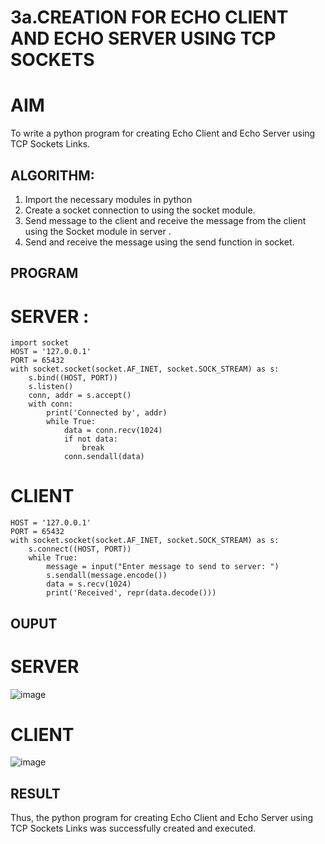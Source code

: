 # 3a.CREATION FOR ECHO CLIENT AND ECHO SERVER USING TCP SOCKETS
# AIM
To write a python program for creating Echo Client and Echo Server using TCP
Sockets Links.
## ALGORITHM:
1. Import the necessary modules in python
2. Create a socket connection to using the socket module.
3. Send message to the client and receive the message from the client using the Socket module in
 server .
4. Send and receive the message using the send function in socket.
## PROGRAM
# SERVER :
```
import socket
HOST = '127.0.0.1'  
PORT = 65432       
with socket.socket(socket.AF_INET, socket.SOCK_STREAM) as s:
    s.bind((HOST, PORT))
    s.listen()
    conn, addr = s.accept()
    with conn:
        print('Connected by', addr)
        while True:
            data = conn.recv(1024)
            if not data:
                break
            conn.sendall(data)

```
# CLIENT
```import socket
HOST = '127.0.0.1'  
PORT = 65432
with socket.socket(socket.AF_INET, socket.SOCK_STREAM) as s:
    s.connect((HOST, PORT))
    while True:
        message = input("Enter message to send to server: ")
        s.sendall(message.encode())
        data = s.recv(1024)
        print('Received', repr(data.decode()))
   ```
## OUPUT
# SERVER
![image](https://github.com/NaliniG007/3a.Sockets_Creation_for_Echo_Client_and_Echo_Server/assets/145743227/33d0d2aa-a1e4-4c75-b675-ff257cc44713)

# CLIENT
![image](https://github.com/NaliniG007/3a.Sockets_Creation_for_Echo_Client_and_Echo_Server/assets/145743227/bb0ea5e2-722d-462f-8388-dfc1add9293e)



## RESULT
Thus, the python program for creating Echo Client and Echo Server using TCP Sockets Links 
was successfully created and executed.
